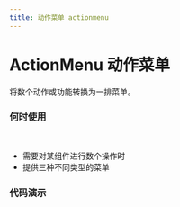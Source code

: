 ```yaml
---
title: 动作菜单 actionmenu
---
```


# ActionMenu 动作菜单
将数个动作或功能转换为一排菜单。

### 何时使用 
&nbsp;
- 需要对某组件进行数个操作时
- 提供三种不同类型的菜单
### 代码演示
&nbsp;

<ClientOnly>
<template>
<code-box>
<template slot="demo">
  <action-menu :config="demo_one_config" />
</template>
<template slot="title">

## 基本使用

</template>
<template slot="desc">

基本的用法，将数个功能转换为按钮块，通过 `config` 配置按钮块各项属性

</template>
<template slot="code">

``` html
<template slot="demo">
  <action-menu :config="config" />
</template>
```
``` js
export default {
  data () {
    config: [
      { label: '搜索', icon: 'search', data: { action: 'search' } },
      { label: '重置', icon: 'redo', data: { action: 'reset' } },
      [
        { icon: 'plus', label: '新增', data: { action: 'create' } },
        { icon: 'edit', label: '编辑', data: { action: 'update' } }
      ]
    ]
  }
}
```
</template>
</code-box>
&nbsp;
<code-box>
<template slot="demo">
  <action-menu compact :config="demo_two_config" />
</template>
<template slot="title">

## 紧凑型

</template>
<template slot="desc">

空间不足时的解决方案，使用`compact`设置紧凑型

</template>
<template slot="code">

``` html
<template slot="demo">
  <action-menu :config="config" :compact="true" />
</template>
```
``` js
export default {
  data () {
    config: [
      { label: '搜索', icon: 'search', data: { action: 'search' } },
      { label: '重置', icon: 'redo', data: { action: 'reset' } },
      [
        { icon: 'plus', label: '新增', data: { action: 'create' } },
        { icon: 'edit', label: '编辑', data: { action: 'update' } }
      ]
    ]
  }
}
```
</template>
</code-box>
</template>
</ClientOnly>
&nbsp;
<code-box>
<template slot="demo">
  <action-menu :config="demo_three_config" type="link" />
  <action-menu :config="demo_three_config" :divider="false" type="link" />
</template>
<template slot="title">

## 分割线

</template>
<template slot="desc">

可以通过 `divider` 控制是否显示分割线

</template>
<template slot="code">

``` html
<template slot="demo">
  <action-menu :config="tableConfig" type="link" />
</template>
```
``` js
export default {
  data () {
    tableConfig: [
        { label: '详情', data: { action: 'info' } },
        { label: '删除', data: { action: 'delete' } },
        [
          { icon: 'plus', label: '新增', data: { action: 'create' } },
          { icon: 'edit', label: '编辑', data: { action: 'update' } }
        ]
      ],
  }
}
```
</template>
</code-box>
&nbsp;
<code-box>
<template slot="demo">
  <action-menu :config="demo_four_config" @action="_action" />
</template>
<template slot="title">

## 组件回调事件

</template>
<template slot="desc">

捕获组件传来的 `action` 事件

</template>
<template slot="code">

``` html
<template slot="demo">
  <action-menu :config="demo_five_config" @action="_action_five_config" />
</template>
```
``` js
export default {
  data () {
    config: [
        { label: '搜索', icon: 'search', data: { action: 'search', data: 'This is a message of search' } },
        { label: '重置', icon: 'redo', data: { action: 'reset', data: 'This is a message of reset' } },
        [
          { icon: 'plus', label: '新增', data: { action: 'create', data: 'This is a message of create' } },
          { icon: 'edit', label: '编辑', data: { action: 'update', data: 'This is a message of update' } }
        ]
      ]
  },
  methods: {
    /**
     * ---
     * @param {String} action 动作
     * @param {Object} data 数据
     * ---
     */
    _action({ data, action }) {
      console.log('data:', data)
      console.log('action:', action)
    }
  }
}
```
</template>
</code-box>
&nbsp;
<code-box>
<template slot="demo">
  <a-table :columns="columns" :dataSource="data" :pagination="false" />
</template>
<template slot="title">

## 适应表格内空间的菜单

</template>
<template slot="desc">

表格中的使用场景

</template>

<template slot="code">

``` html
<template slot="demo">
  <a-table :columns="columns" :dataSource="data" :pagination="false">
    <a slot="name" slot-scope="text" href="javascript:;">{{text}}</a>
  </a-table>
</template>
```
``` js
export default {
  data () {
    return {
      tableConfig: [
        { label: '详情', data: { action: 'info' } },
        { label: '删除', data: { action: 'delete' } },
        [
          { icon: 'plus', label: '新增', data: { action: 'create' } },
          { icon: 'edit', label: '编辑', data: { action: 'update' } }
        ]
      ],
      columns: [
        {
          title: '姓名',
          dataIndex: 'name',
        },
        {
          title: '年龄',
          dataIndex: 'age',
        },
        {
          title: '活动范围',
          dataIndex: 'address',
        },
        {
          title: '操作',
          customRender: (text, data) => {
            return (
              <action-menu type="link" config={this.tableConfig} />
            )
          }
        }
      ],
      data: [
        {
          key: '1',
          name: '莲',
          age: 17,
          address: '秀尽学园'
        },
        {
          key: '2',
          name: '祐介',
          age: 18,
          address: '公立洸星高校'
        },
        {
          key: '3',
          name: '武见',
          age: 26,
          address: '四轩茶屋'
        },
      ]
    }
  }
}
```
</template>
</code-box>
<api-box>
<template slot="desc">

### API
#### props

参数 | 说明 | 类型 | 默认值
--|--|--|--
[config](#基本使用) | 动作菜单的配置数组 | array | ------
[compact](#紧凑型) | 是否为紧凑型 | boolean | false
[divider](#分割线) | 是否含有分割线 | boolean | true
[type](#适应表格内空间的菜单) | 设置按钮的类型 | string | default

#### events

名称 | 说明 | 回调参数 
--|--|--
[action](#事件) | 点击按钮后回调事件 | function({ data,action })

#### config 配置项示例

参数 | 说明 | 类型 | 默认值
--|--|--|--
label | 按钮名称 | string | ------
buttonProps | 按钮 props | [buttonProps](https://www.antdv.com/components/button) | [buttonProps](https://www.antdv.com/components/button)
data | 可以填入按钮对应的动作类型和要传递的数据 | object | ------

</template>
</api-box>

<script>
export default {
  data () {
    return {
      demo_one_config: [
        {
          label: '搜索',
          buttonProps: {
            icon: 'search', 
            type: 'primary'
          },
          data: {
            action: 'search',
            data: 'This is a message of search'
          }
        },
        {
          label: '重置',
          buttonProps: {
            icon: 'redo', 
            type: 'danger'
          },
          data: {
            action: 'reload',
            data: 'This is a message of reload'
          }
        },
        [
          {
            label: '新增',
            buttonProps: {
              icon: 'plus'
            },
            data: {
              action: 'create',
              data: 'This is a message of create'
            }
          },
          {
            label: '编辑',
            buttonProps: {
              icon: 'edit'
            },
            data: {
              action: 'modify',
              data: 'This is a message of modify'
            }
          }
        ]
      ],
      demo_two_config: [
        {
          label: '搜索',
          buttonProps: {
            icon: 'search', 
            type: 'primary'
          },
          data: {
            action: 'search',
            data: 'This is a message of search'
          }
        },
        {
          label: '重置',
          buttonProps: {
            icon: 'redo',
          },
          data: {
            action: 'reload',
            data: 'This is a message of reload'
          }
        },
        [
          {
            label: '新增',
            buttonProps: {
              icon: 'plus'
            },
            data: {
              action: 'create',
              data: 'This is a message of create'
            }
          },
          {
            label: '编辑',
            buttonProps: {
              icon: 'edit'
            },
            data: {
              action: 'modify',
              data: 'This is a message of modify'
            }
          }
        ]
      ],
      demo_three_config: [
        {
          label: '搜索',
          data: {
            action: 'search',
            data: 'This is a message of search'
          }
        },
        {
          label: '重置',
          data: {
            action: 'reload',
            data: 'This is a message of reload'
          }
        },
        [
          {
            label: '新增',
            buttonProps: {
              icon: 'plus'
            },
            data: {
              action: 'create',
              data: 'This is a message of create'
            }
          },
          {
            label: '编辑',
            buttonProps: {
              icon: 'edit'
            },
            data: {
              action: 'modify',
              data: 'This is a message of modify'
            }
          }
        ]
      ],
      demo_four_config: [
        {
          label: '搜索',
          buttonProps: {
            icon: 'search', 
            type: 'primary'
          },
          data: {
            action: 'search',
            data: 'This is a message of search'
          }
        },
        {
          label: '重置',
          buttonProps: {
            icon: 'redo', 
            type: 'danger'
          },
          data: {
            action: 'reload',
            data: 'This is a message of reload'
          }
        },
        [
          {
            label: '新增',
            buttonProps: {
              icon: 'plus'
            },
            data: {
              action: 'create',
              data: 'This is a message of create'
            }
          },
          {
            label: '编辑',
            buttonProps: {
              icon: 'edit'
            },
            data: {
              action: 'modify',
              data: 'This is a message of modify'
            }
          }
        ]
      ],
      demo_five_config: [
        {
          label: '编辑',
          data: {
            action: 'update',
            data: 'This is a message of update'
          }
        },
        {
          label: '删除',
          data: {
            action: 'remove',
            data: 'This is a message of remove'
          }
        },
        [
          {
            label: '新增',
            buttonProps: {
              icon: 'plus'
            },
            data: {
              action: 'create',
              data: 'This is a message of create'
            }
          },
          {
            label: '编辑',
            buttonProps: {
              icon: 'edit'
            },
            data: {
              action: 'modify',
              data: 'This is a message of modify'
            }
          }
        ]
      ],
      columns_five_config: [
        {
          title: '姓名',
          dataIndex: 'name',
        },
        {
          title: '年龄',
          dataIndex: 'age',
        },
        {
          title: '操作',
          customRender: (text, data) => {
            return (
              <action-menu type="link" config={this.demo_five_config} />
            )
          }
        }
      ],
      data_five_config: [
        {
          key: '1',
          name: '莲',
          age: 17
        },
        {
          key: '2',
          name: '祐介',
          age: 18
        },
        {
          key: '3',
          name: '武见',
          age: 26
        },
      ]
    }
  },
  methods: {
    _action_four_config({ data, action }) {
      console.log('data:', data)
      console.log('action:', action)
    }
  }
}
</script>
